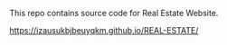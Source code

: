 This repo contains source code for Real Estate Website.

https://izausukbjbeuyqkm.github.io/REAL-ESTATE/

